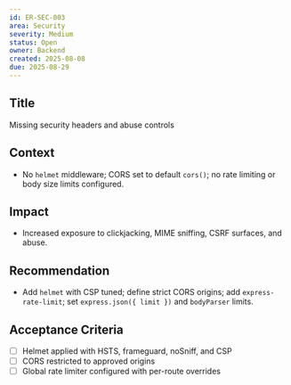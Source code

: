 ```yaml
---
id: ER-SEC-003
area: Security
severity: Medium
status: Open
owner: Backend
created: 2025-08-08
due: 2025-08-29
---
```


## Title
Missing security headers and abuse controls

## Context
- No `helmet` middleware; CORS set to default `cors()`; no rate limiting or body size limits configured.

## Impact
- Increased exposure to clickjacking, MIME sniffing, CSRF surfaces, and abuse.

## Recommendation
- Add `helmet` with CSP tuned; define strict CORS origins; add `express-rate-limit`; set `express.json({ limit })` and `bodyParser` limits.

## Acceptance Criteria
- [ ] Helmet applied with HSTS, frameguard, noSniff, and CSP
- [ ] CORS restricted to approved origins
- [ ] Global rate limiter configured with per-route overrides
